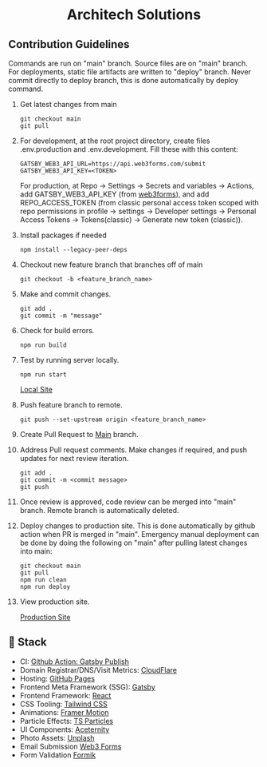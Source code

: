 <h1 align="center">Architech Solutions</h1>

## Contribution Guidelines

Commands are run on "main" branch. Source files are on "main" branch. For deployments, static file artifacts are written to "deploy" branch. Never commit directly to deploy branch, this is done automatically by deploy command.

1. Get latest changes from main

    ```shell
    git checkout main
    git pull
    ```

2. For development, at the root project directory, create files .env.production and .env.development. Fill these with this content:
   ```
   GATSBY_WEB3_API_URL=https://api.web3forms.com/submit
   GATSBY_WEB3_API_KEY=<TOKEN>
   ```

   For production, at Repo -> Settings -> Secrets and variables -> Actions, add GATSBY_WEB3_API_KEY (from [web3forms](https://web3forms.com/)),
   and add REPO_ACCESS_TOKEN (from classic personal access token scoped with repo permissions in profile -> settings -> Developer settings -> Personal Access Tokens -> Tokens(classic) -> Generate new token (classic)).

3. Install packages if needed

   ```shell
   npm install --legacy-peer-deps
   ```

4. Checkout new feature branch that branches off of main

    ```shell
    git checkout -b <feature_branch_name>
    ```

5. Make and commit changes.

    ```shell
    git add .
    git commit -m "message"
    ```

6. Check for build errors.

    ```shell
    npm run build
    ```

7. Test by running server locally.

    ```shell
    npm run start
    ```

    [Local Site](http://localhost:8000)


8. Push feature branch to remote.

    ```shell
    git push --set-upstream origin <feature_branch_name>
    ```

9. Create Pull Request to [Main](https://github.com/byue/byue.github.io/tree/main) branch.

10. Address Pull request comments. Make changes if required, and push updates for next review iteration.

    ```shell
    git add .
    git commit -m <commit message>
    git push
    ```

11. Once review is approved, code review can be merged into "main" branch. Remote branch is automatically deleted.

12. Deploy changes to production site. This is done automatically by github action when PR is merged in "main".
    Emergency manual deployment can be done by doing the following on "main" after pulling latest changes into main:

    ```shell
    git checkout main
    git pull
    npm run clean
    npm run deploy
    ```

13. View production site.

    [Production Site](https://www.architech-solutions.com)

## 🥪 Stack
- CI: [Github Action: Gatsby Publish](https://github.com/marketplace/actions/gatsby-publish)
- Domain Registrar/DNS/Visit Metrics: [CloudFlare](https://www.cloudflare.com/)
- Hosting: [GitHub Pages](https://pages.github.com/)
- Frontend Meta Framework (SSG): [Gatsby](https://www.gatsbyjs.com/)
- Frontend Framework: [React](https://react.dev/)
- CSS Tooling: [Tailwind CSS](https://tailwindcss.com/)
- Animations: [Framer Motion](https://www.framer.com/motion/introduction/)
- Particle Effects: [TS Particles](https://particles.js.org/)
- UI Components: [Aceternity](https://ui.aceternity.com/components)
- Photo Assets: [Unplash](https://unsplash.com/)
- Email Submission [Web3 Forms](https://web3forms.com/)
- Form Validation [Formik](https://formik.org/docs)
